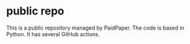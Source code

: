 # public repo
This is a public repository managed by PaidPaper. The code is based in Python. It has several GitHub actions.

